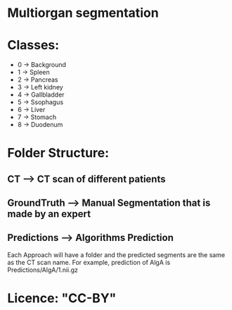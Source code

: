 # Multiorgan segmentation

# Classes:
- 0 -> Background
- 1 -> Spleen
- 2 -> Pancreas
- 3 -> Left kidney
- 4 -> Gallbladder
- 5 -> Ssophagus
- 6 -> Liver
- 7 -> Stomach
- 8 -> Duodenum

# Folder Structure:
## CT --> CT scan of different patients
## GroundTruth --> Manual Segmentation that is made by an expert
## Predictions --> Algorithms Prediction
Each Approach will have a folder and the predicted segments are the same as the CT scan name. For example, prediction of AlgA is Predictions/AlgA/1.nii.gz


# Licence: "CC-BY"